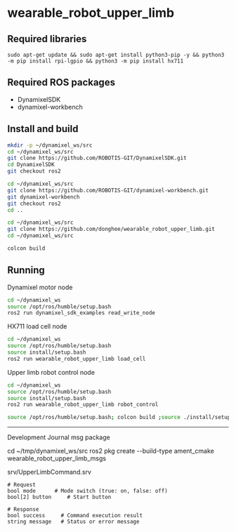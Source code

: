 # wearable_robot_upper_limb

## Required libraries

```
sudo apt-get update && sudo apt-get install python3-pip -y && python3 -m pip install rpi-lgpio && python3 -m pip install hx711
```

## Required ROS packages
- DynamixelSDK  
- dynamixel-workbench 

## Install and build

```sh
mkdir -p ~/dynamixel_ws/src
cd ~/dynamixel_ws/src
git clone https://github.com/ROBOTIS-GIT/DynamixelSDK.git
cd DynamixelSDK
git checkout ros2
```

```sh
cd ~/dynamixel_ws/src
git clone https://github.com/ROBOTIS-GIT/dynamixel-workbench.git
git dynamixel-workbench
git checkout ros2
cd ..
```

```sh
cd ~/dynamixel_ws/src
git clone https://github.com/donghee/wearable_robot_upper_limb.git
cd ~/dynamixel_ws/src

colcon build
```

## Running

Dynamixel motor node

```sh
cd ~/dynamixel_ws
source /opt/ros/humble/setup.bash
ros2 run dynamixel_sdk_examples read_write_node
```

HX711 load cell node

```sh
cd ~/dynamixel_ws
source /opt/ros/humble/setup.bash
source install/setup.bash
ros2 run wearable_robot_upper_limb load_cell
```

Upper limb robot control node

```sh
cd ~/dynamixel_ws
source /opt/ros/humble/setup.bash
source install/setup.bash
ros2 run wearable_robot_upper_limb robot_control
```


```sh
source /opt/ros/humble/setup.bash; colcon build ;source ./install/setup.bash
```

---

Development Journal
msg package 

cd ~/tmp/dynamixel_ws/src
ros2 pkg create --build-type ament_cmake wearable_robot_upper_limb_msgs

srv/UpperLimbCommand.srv

```
# Request
bool mode      # Mode switch (true: on, false: off)
bool[2] button     # Start button

# Response
bool success     # Command execution result
string message   # Status or error message
```

